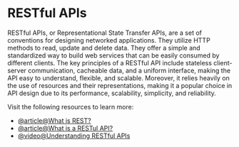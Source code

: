 # RESTful APIs

RESTful APIs, or Representational State Transfer APIs, are a set of conventions for designing networked applications. They utilize HTTP methods to read, update and delete data. They offer a simple and standardized way to build web services that can be easily consumed by different clients. The key principles of a RESTful API include stateless client-server communication, cacheable data, and a uniform interface, making the API easy to understand, flexible, and scalable. Moreover, it relies heavily on the use of resources and their representations, making it a popular choice in API design due to its performance, scalability, simplicity, and reliability.

Visit the following resources to learn more:

- [@article@What is REST?](https://restfulapi.net/)
- [@article@What is a RESTul API?](https://aws.amazon.com/what-is/restful-api/)
- [@video@Understanding RESTful APIs](https://www.youtube.com/watch?v=lsMQRaeKNDk)